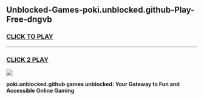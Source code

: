 
## Unblocked-Games-poki.unblocked.github-Play-Free-dngvb
<h3>
<a href="https://premium76.site?title=poki.unblocked.github&ref=10A">CLICK TO PLAY</a></h3>
<hr>

<h3>
<a href="https://premium76.site?title=poki.unblocked.github&ref=10A">CLICK 2 PLAY</a>
  
</h3>

<a href="https://premium76.site?title=poki.unblocked.github&ref=10A"><img src="https://clearcache.store/games.png"></a>


**poki.unblocked.github games unblocked: Your Gateway to Fun and Accessible Online Gaming**
